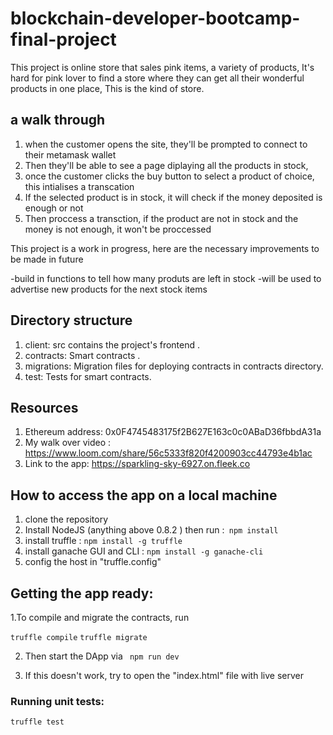 # blockchain-developer-bootcamp-final-project

This project is online store that sales pink items, a variety of products, It's hard for pink lover to find a store where they can get all their wonderful products in one place, This is the kind of store. 

## a walk through

1. when the customer opens the site, they'll be prompted to connect to their metamask wallet
2. Then they'll be able to see a page diplaying all the products in stock,
3. once the customer clicks the buy button to select a product of choice, this intialises a transcation
4. If the selected product is in stock, it will check if the money deposited is enough or not
5. Then proccess a transction, if the product are not in stock and the money is not enough, it won't be proccessed

This project is a work in progress, here are the necessary improvements to be made in future

-build in functions to tell how many produts are left in stock
-will be used to advertise new products for the next stock items


## Directory structure

1. client: src contains the project's frontend .
2. contracts: Smart contracts .
3. migrations: Migration files for deploying contracts in contracts directory.
4. test: Tests for smart contracts.

## Resources

1. Ethereum address: 0x0F4745483175f2B627E163c0c0ABaD36fbbdA31a
2. My walk over video : https://www.loom.com/share/56c5333f820f4200903cc44793e4b1ac
3. Link to the app: https://sparkling-sky-6927.on.fleek.co

## How to access the app on a local machine

1. clone the repository
2. Install NodeJS (anything above 0.8.2 )  then run :` npm install`
3. install truffle : `npm install -g truffle`
4. install ganache GUI and CLI : `npm install -g ganache-cli`
5. config the host in "truffle.config"


## Getting the app ready:

1.To compile and migrate the contracts, run

`truffle compile`
`truffle migrate`

2. Then start the DApp via
   ` npm run dev`

3. If this doesn't work, try to open the "index.html" file with live server

### Running unit tests:

`truffle test`

